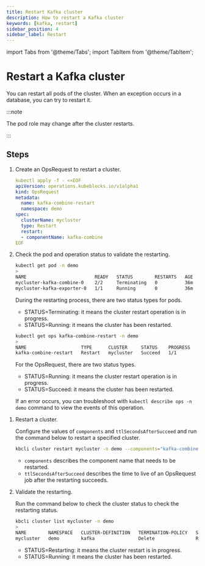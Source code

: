 ```yaml
---
title: Restart Kafka cluster
description: How to restart a Kafka cluster
keywords: [kafka, restart]
sidebar_position: 4
sidebar_label: Restart
---
```


import Tabs from '@theme/Tabs';
import TabItem from '@theme/TabItem';

# Restart a Kafka cluster

You can restart all pods of the cluster. When an exception occurs in a database, you can try to restart it.

:::note

The pod role may change after the cluster restarts.

:::

## Steps

<Tabs>

<TabItem value="kubectl" label="kubectl" default>

1. Create an OpsRequest to restart a cluster.

    ```yaml
    kubectl apply -f - <<EOF
    apiVersion: operations.kubeblocks.io/v1alpha1
    kind: OpsRequest
    metadata:
      name: kafka-combine-restart
      namespace: demo
    spec:
      clusterName: mycluster
      type: Restart
      restart:
      - componentName: kafka-combine
    EOF
    ```

2. Check the pod and operation status to validate the restarting.

   ```bash
   kubectl get pod -n demo
   >
   NAME                         READY   STATUS        RESTARTS   AGE
   mycluster-kafka-combine-0    2/2     Terminating   0          36m
   mycluster-kafka-exporter-0   1/1     Running       0          36m
   ```

   During the restarting process, there are two status types for pods.

   - STATUS=Terminating: it means the cluster restart operation is in progress.
   - STATUS=Running: it means the cluster has been restarted.

   ```bash
   kubectl get ops kafka-combine-restart -n demo
   >
   NAME                    TYPE      CLUSTER     STATUS    PROGRESS   AGE
   kafka-combine-restart   Restart   mycluster   Succeed   1/1        63s
   ```

   For the OpsRequest, there are two status types.

   - STATUS=Running: it means the cluster restart operation is in progress.
   - STATUS=Succeed: it means the cluster has been restarted.

   If an error occurs, you can troubleshoot with `kubectl describe ops -n demo` command to view the events of this operation.

</TabItem>

<TabItem value="kbcli" label="kbcli">

1. Restart a cluster.
  
   Configure the values of `components` and `ttlSecondsAfterSucceed` and run the command below to restart a specified cluster.

   ```bash
   kbcli cluster restart mycluster -n demo --components="kafka-combine" --ttlSecondsAfterSucceed=30
   ```

   - `components` describes the component name that needs to be restarted.
   - `ttlSecondsAfterSucceed` describes the time to live of an OpsRequest job after the restarting succeeds.

2. Validate the restarting.

   Run the command below to check the cluster status to check the restarting status.

   ```bash
   kbcli cluster list mycluster -n demo
   >
   NAME        NAMESPACE   CLUSTER-DEFINITION   TERMINATION-POLICY   STATUS    CREATED-TIME
   mycluster   demo        kafka                Delete               Running   Jan 21,2025 12:31 UTC+0800
   ```

   * STATUS=Restarting: it means the cluster restart is in progress.
   * STATUS=Running: it means the cluster has been restarted.

</TabItem>

</Tabs>
